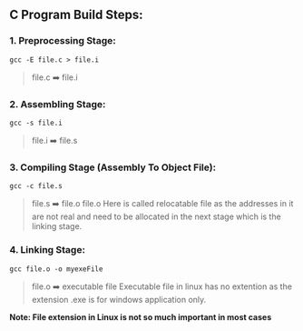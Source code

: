 ## C Program Build Steps:

### 1. Preprocessing Stage:

```
gcc -E file.c > file.i
```

> file.c ➡️ file.i

### 2. Assembling Stage:

```
gcc -s file.i
```

> file.i ➡️ file.s

### 3. Compiling Stage (Assembly To Object File):

```
gcc -c file.s
```

> file.s ➡️ file.o
> file.o Here is called relocatable file as the addresses in it are not real and need to be allocated in the next stage which is the linking stage.

### 4. Linking Stage:

```
gcc file.o -o myexeFile
```

> file.o ➡️ executable file
> Executable file in linux has no extention as the extension .exe is for windows application only.

**Note: File extension in Linux is not so much important in most cases**
